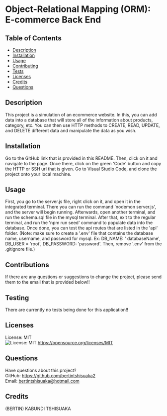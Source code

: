 
  # Object-Relational Mapping (ORM): E-commerce Back End

  ## Table of Contents
  * [Description](#description)
  * [Installation](#installation)
  * [Usage](#usage)
  * [Contributing](#contribution)
  * [Tests](#tests)
  * [Licenses](#licenses)
  * [Credits](#credits)
  * [Questions](#questions)
  ## Description
  This project is a simulation of an ecommerce website. In this, you can add data into a database that will store all of the information about products, category, etc. You can then use HTTP methods to CREATE, READ, UPDATE, and DELETE different data and manipulate the data as you wish. 
  ## Installation
  Go to the GitHub link that is provided in this README. Then, click on it and navigate to the page. Once there, click on the green 'Code' button and copy the HTTP or SSH url that is given. Go to Visual Studio Code, and clone the project onto your local machine.
  ## Usage
  First, you go to the server.js file, right click on it, and open it in the integrated terminal. There you can run the command 'nodemon server.js', and the server will begin running. Afterwards, open another terminal, and run the schema.sql file in the mysql terminal. After that, exit to the regular terminal, and run the 'npm run seed' command to populate data into the database. Once done, you can test the api routes that are listed in the 'api' folder. (Note: make sure to create a '.env' file that contains the database name, username, and password for mysql. Ex: DB_NAME: ' databaseName', DB_USER = 'root', DB_PASSWORD: 'password'. Then, remove '.env' from the .gitignore file.)
  ## Contributions
  If there are any questions or suggestions to change the project, please send them to the email that is provided below!!
  ## Testing
  There are currently no tests being done for this application!!
  ## Licenses
  License: MIT  
  ![License: MIT](https://img.shields.io/badge/License-MIT-yellow.svg)
  https://opensource.org/licenses/MIT
  ## Questions
  Have questions about this project?  
  GitHub: https://github.com/bertintshisuaka2  
  Email: bertintshisuaka@hotmail.com
  ## Credits
  (BERTIN) KABUNDI TSHISUAKA
